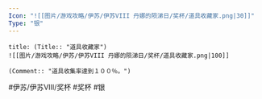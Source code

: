 ```yaml
---
Icon: "![[图片/游戏攻略/伊苏/伊苏VIII 丹娜的陨涕日/奖杯/道具收藏家.png|30]]"
Type: "银"
---
```

```ad-common-silver-trophy
title: (Title:: "道具收藏家")
![[图片/游戏攻略/伊苏/伊苏VIII 丹娜的陨涕日/奖杯/道具收藏家.png|100]]

(Comment:: "道具收集率達到１００％。")
```

#伊苏/伊苏VIII/奖杯 #奖杯 #银
